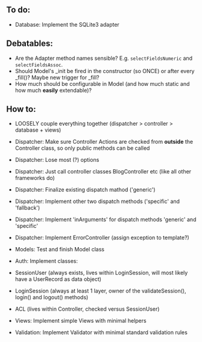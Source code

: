 
To do:
------

* Database: Implement the SQLite3 adapter


Debatables:
-----------

* Are the Adapter method names sensible? E.g. `selectFieldsNumeric` and `selectFieldsAssoc`.
* Should Model's _init be fired in the constructor (so ONCE) or after every _fill()? Maybe new trigger for _fill?
* How much should be configurable in Model (and how much static and how much **easily** extendable)?


How to:
-------

* LOOSELY couple everything together (dispatcher > controller > database + views)

* Dispatcher: Make sure Controller Actions are checked from **outside** the Controller class, so only public methods can be called
* Dispatcher: Lose most (?) options
* Dispatcher: Just call controller classes BlogController etc (like all other frameworks do)
* Dispatcher: Finalize existing dispatch mathod ('generic')
* Dispatcher: Implement other two dispatch methods ('specific' and 'fallback')
* Dispatcher: Implement 'inArguments' for dispatch methods 'generic' and 'specific'
* Dispatcher: Implement ErrorController (assign exception to template?)
* Models: Test and finish Model class
* Auth: Implement classes:
 * SessionUser (always exists, lives within LoginSession, will most likely have a UserRecord as data object)
 * LoginSession (always at least 1 layer, owner of the validateSession(), login() and logout() methods)
 * ACL (lives within Controller, checked versus SessionUser)
* Views: Implement simple Views with minimal helpers
* Validation: Implement Validator with minimal standard validation rules
